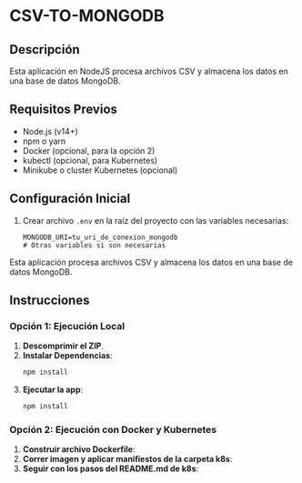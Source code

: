 # CSV-TO-MONGODB

## Descripción

Esta aplicación en NodeJS procesa archivos CSV y almacena los datos en una base de datos MongoDB.

## Requisitos Previos

- Node.js (v14+)
- npm o yarn
- Docker (opcional, para la opción 2)
- kubectl (opcional, para Kubernetes)
- Minikube o cluster Kubernetes (opcional)

## Configuración Inicial

1. Crear archivo `.env` en la raíz del proyecto con las variables necesarias:
   ```env
   MONGODB_URI=tu_uri_de_conexion_mongodb
   # Otras variables si son necesarias

Esta aplicación procesa archivos CSV y almacena los datos en una base de datos MongoDB. 

## Instrucciones

### Opción 1: Ejecución Local

1. **Descomprimir el ZIP**.
2. **Instalar Dependencias**:
   ```bash
   npm install
3. **Ejecutar la app**:
   ```bash
   npm install

### Opción 2: Ejecución con Docker y Kubernetes
1. **Construir archivo Dockerfile**:
2. **Correr imagen y aplicar manifiestos de la carpeta k8s**:
3. **Seguir con los pasos del README.md de k8s**:
